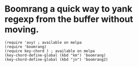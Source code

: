 # Boomrang a quick way to yank regexp from the buffer without moving.

```elisp
(require 'avy) ; available on melpa
(require 'boomrang)
(require key-chord ) ; available on melpa
(key-chord-define-global (kbd "km") 'boomrang)
(key-chord-define-global (kbd "jn") 'boomrang2)
```
